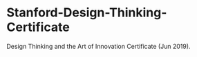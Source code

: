 # Stanford-Design-Thinking-Certificate

Design Thinking and the Art of Innovation Certificate (Jun 2019).
